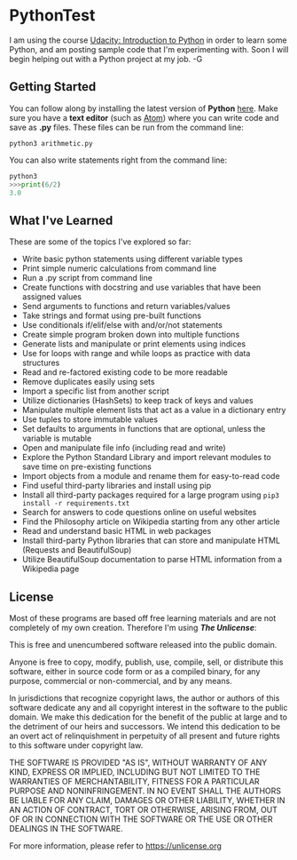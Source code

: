 # PythonTest
I am using the course [Udacity: Introduction to Python](https://www.udacity.com/course/introduction-to-python--ud1110) in order to learn some Python, and am posting sample code that I'm experimenting with. Soon I will begin helping out with a Python project at my job.
-G

## Getting Started
You can follow along by installing the latest version of **Python** [here](https://www.python.org/downloads/). Make sure you have a **text editor** (such as [Atom](https://atom.io/)) where you can write code and save as **.py** files. These files can be run from the command line:
```
python3 arithmetic.py
```

You can also write statements right from the command line:
```python
python3
>>>print(6/2)
3.0
```

## What I've Learned
These are some of the topics I've explored so far:
* Write basic python statements using different variable types
* Print simple numeric calculations from command line
* Run a .py script from command line
* Create functions with docstring and use variables that have been assigned values
* Send arguments to functions and return variables/values
* Take strings and format using pre-built functions
* Use conditionals if/elif/else with and/or/not statements
* Create simple program broken down into multiple functions
* Generate lists and manipulate or print elements using indices
* Use for loops with range and while loops as practice with data structures
* Read and re-factored existing code to be more readable
* Remove duplicates easily using sets
* Import a specific list from another script
* Utilize dictionaries (HashSets) to keep track of keys and values
* Manipulate multiple element lists that act as a value in a dictionary entry
* Use tuples to store immutable values
* Set defaults to arguments in functions that are optional, unless the variable is mutable
* Open and manipulate file info (including read and write)
* Explore the Python Standard Library and import relevant modules to save time on pre-existing functions
* Import objects from a module and rename them for easy-to-read code
* Find useful third-party libraries and install using pip
* Install all third-party packages required for a large program using ```pip3 install -r requirements.txt```
* Search for answers to code questions online on useful websites
* Find the Philosophy article on Wikipedia starting from any other article
* Read and understand basic HTML in web packages
* Install third-party Python libraries that can store and manipulate HTML (Requests and BeautifulSoup)
* Utilize BeautifulSoup documentation to parse HTML information from a Wikipedia page

## License
Most of these programs are based off free learning materials and are not completely of my own creation. Therefore I'm using **_The Unlicense_**:

This is free and unencumbered software released into the public domain.

Anyone is free to copy, modify, publish, use, compile, sell, or
distribute this software, either in source code form or as a compiled
binary, for any purpose, commercial or non-commercial, and by any
means.

In jurisdictions that recognize copyright laws, the author or authors
of this software dedicate any and all copyright interest in the
software to the public domain. We make this dedication for the benefit
of the public at large and to the detriment of our heirs and
successors. We intend this dedication to be an overt act of
relinquishment in perpetuity of all present and future rights to this
software under copyright law.

THE SOFTWARE IS PROVIDED "AS IS", WITHOUT WARRANTY OF ANY KIND,
EXPRESS OR IMPLIED, INCLUDING BUT NOT LIMITED TO THE WARRANTIES OF
MERCHANTABILITY, FITNESS FOR A PARTICULAR PURPOSE AND NONINFRINGEMENT.
IN NO EVENT SHALL THE AUTHORS BE LIABLE FOR ANY CLAIM, DAMAGES OR
OTHER LIABILITY, WHETHER IN AN ACTION OF CONTRACT, TORT OR OTHERWISE,
ARISING FROM, OUT OF OR IN CONNECTION WITH THE SOFTWARE OR THE USE OR
OTHER DEALINGS IN THE SOFTWARE.

For more information, please refer to <https://unlicense.org>
